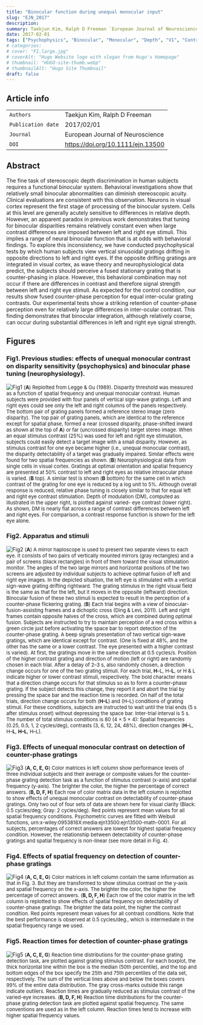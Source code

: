 ```yaml
---
title: "Binocular function during unequal monocular input"
slug: "EJN_2017"
description: 
summary: Taekjun Kim, Ralph D Freeman `European Journal of Neuroscience`
date: 2017-02-01
tags: ["Psychophysics", "Binocular", "Monocular", "Depth", "V1", "Contrast", "Perception", "Electrophysiology", "Vision", "Neuroscience"]
# categories: 
# cover: "F1.large.jpg"
# coverAlt: "Hugo Website logo with slogan from Hugo's Homepage"
# thumbnail: "HUGO-site-thumb.webp"
# thumbnailAlt: "Hugo Site Thumbnail"
draft: false
---
```




## Article info
|                    |                                   |
|--------------------|-----------------------------------|
| `Authors`          | Taekjun Kim, Ralph D Freeman      |
| `Publication date` | 2017/02/01                        |
| `Journal`          | European Journal of Neuroscience  |
| `DOI`              | https://doi.org/10.1111/ejn.13500 |

## Abstract
The fine task of stereoscopic depth discrimination in human subjects requires a functional binocular system. Behavioral investigations show that relatively small binocular abnormalities can diminish stereoscopic acuity. Clinical evaluations are consistent with this observation. Neurons in visual cortex represent the first stage of processing of the binocular system. Cells at this level are generally acutely sensitive to differences in relative depth. However, an apparent paradox in previous work demonstrates that tuning for binocular disparities remains relatively constant even when large contrast differences are imposed between left and right eye stimuli. This implies a range of neural binocular function that is at odds with behavioral findings. To explore this inconsistency, we have conducted psychophysical tests by which human subjects view vertical sinusoidal gratings drifting in opposite directions to left and right eyes. If the opposite drifting gratings are integrated in visual cortex, as wave theory and neurophysiological data predict, the subjects should perceive a fused stationary grating that is counter-phasing in place. However, this behavioral combination may not occur if there are differences in contrast and therefore signal strength between left and right eye stimuli. As expected for the control condition, our results show fused counter-phase perception for equal inter-ocular grating contrasts. Our experimental tests show a striking retention of counter-phase perception even for relatively large differences in inter-ocular contrast. This finding demonstrates that binocular integration, although relatively coarse, can occur during substantial differences in left and right eye signal strength. 

## Figures
### Fig1. Previous studies: effects of unequal monocular contrast on disparity sensitivity (psychophysics) and binocular phase tuning (neurophysiology).
![Fig1](Fig1.jpg)
<font size="2">
(**A**) Replotted from Legge & Gu (1989). Disparity threshold was measured as a function of spatial frequency and unequal monocular contrast. Human subjects were provided with four panels of vertical sign-wave gratings. Left and right eyes could see only the left and right columns of the panels respectively. The bottom pair of grating panels formed a reference stereo image (zero disparity). The top pair of grating panels, which are identical to the reference except for spatial phase, formed a near (crossed disparity, phase-shifted inward as shown at the top of **A**) or far (uncrossed disparity) target stereo image. When an equal stimulus contrast (25%) was used for left and right eye stimulation, subjects could easily detect a target image with a small disparity. However, as stimulus contrast for one eye became higher (i.e., unequal monocular contrast), the disparity detectability of a target was gradually impaired. Similar effects were found for two spatial frequencies as shown. (**B**) Neurophysiological data from single cells in visual cortex. Gratings at optimal orientation and spatial frequency are presented at 50% contrast to left and right eyes as relative intraocular phase is varied. (**B** top). A similar test is shown (**B** bottom) for the same cell in which contrast of the grating for one eye is reduced by a log unit to 5%. Although overall response is reduced, relative phase tuning is closely similar to that for equal left and right eye contrast stimulation. Depth of modulation (DM), computed as illustrated in the upper right, is plotted against varied- eye contrast (lower right). As shown, DM is nearly flat across a range of contrast differences between left and right eyes. For comparison, a contrast response function is shown for the left eye alone.
</font>

### Fig2. Apparatus and stimuli
![Fig2](Fig2.jpg)
<font size="2">
(**A**) A mirror haploscope is used to present two separate views to each eye. It consists of two pairs of vertically mounted mirrors (gray rectangles) and a pair of screens (black rectangles) in front of them toward the visual stimulation monitor. The angles of the two large mirrors and horizontal positions of the two screens are adjusted by individual subjects to achieve optimal fusion of left and right eye images. In the depicted situation, the left eye is stimulated with a vertical sign-wave grating drifting rightward. The grating stimulus in the right visual field is the same as that for the left, but it moves in the opposite (leftward) direction. Binocular fusion of these two stimuli is expected to result in the perception of a counter-phase flickering grating. (**B**) Each trial begins with a view of binocular-fusion-assisting frames and a dichoptic cross (Ding & Levi, 2011). Left and right frames contain opposite halves of the cross, which are combined during optimal fusion. Subjects are instructed to try to maintain perception of a red cross within a green circle just before activating the space bar to report detection of the counter-phase grating. A beep signals presentation of two vertical sign-wave gratings, which are identical except for contrast. (One is fixed at 48%, and the other has the same or a lower contrast. The eye presented with a higher contrast is varied). At first, the gratings move in the same direction at 0.5 cycles/s. Position of the higher contrast grating and direction of motion (left or right) are randomly chosen in each trial. After a delay of 2–3 s, also randomly chosen, a direction change occurs for one of the two grating stimuli. For each trial, **H**–L, H–**L**, or H & L indicate higher or lower contrast stimuli, respectively. The bold character means that a direction change occurs for that stimulus so as to form a counter-phase grating. If the subject detects this change, they report it and abort the trial by pressing the space bar and the reaction time is recorded. On half of the total trials, direction change occurs for both (**H–L**) and (H–L) conditions of grating stimuli. For these conditions, subjects are instructed to wait until the trial ends (5 s after stimulus onset) without depressing the space bar. Inter-trial interval is 5 s. The number of total stimulus conditions is 80 (4 × 5 × 4): Spatial frequencies (0.25, 0.5, 1, 2 cycles/deg), contrasts (3, 6, 12, 24, 48%), direction changes (**H**–L, H–**L**, **H–L**, H–L).
</font>

### Fig3. Effects of unequal monocular contrast on detection of counter-phase gratings
![Fig3](Fig3.jpg)
<font size="2">
(**A, C, E, G**) Color matrices in left column show performance levels of three individual subjects and their average or composite values for the counter-phase grating detection task as a function of stimulus contrast (x-axis) and spatial frequency (y-axis). The brighter the color, the higher the percentage of correct answers. (**B, D, F, H**) Each row of color matrix data in the left column is replotted to show effects of unequal monocular contrast on detectability of counter-phase gratings. Only two out of four sets of data are shown here for visual clarity (Black: 0.5 cycles/deg; Gray: 2 cycles/deg). Red points represent mean values for all spatial frequency conditions. Psychometric curves are fitted with Weibull functions, urn:x-wiley:0953816X:media:ejn13500:ejn13500-math-0001. For all subjects, percentages of correct answers are lowest for highest spatial frequency condition. However, the relationship between detectability of counter-phase gratings and spatial frequency is non-linear (see more detail in Fig. 4).
</font>

### Fig4. Effects of spatial frequency on detection of counter-phase gratings
![Fig4](Fig4.jpg)
<font size="2">
(**A, C, E, G**) Color matrices in left column contain the same information as that in Fig. 3. But they are transformed to show stimulus contrast on the y-axis and spatial frequency on the x-axis. The brighter the color, the higher the percentage of correct answers. (**B, D, F, H**) Each row of the color matrix in the left column is replotted to show effects of spatial frequency on detectability of counter-phase gratings. The brighter the data point, the higher the contrast condition. Red points represent mean values for all contrast conditions. Note that the best performance is observed at 0.5 cycles/deg., which is intermediate in the spatial frequency range we used.
</font>

### Fig5. Reaction times for detection of counter-phase gratings
![Fig5](Fig5.jpg)
<font size="2">
(**A, C, E, G**) Reaction time distributions for the counter-phase grating detection task, are plotted against grating stimulus contrast. For each boxplot, the thick horizontal line within the box is the median (50th percentile), and the top and bottom edges of the box specify the 25th and 75th percentiles of the data set, respectively. The sum of the vertical lines above and below the boxes covers 99% of the entire data distribution. The gray cross-marks outside this range indicate outliers. Reaction times are gradually reduced as stimulus contrast of the varied-eye increases. (**B, D, F, H**) Reaction time distributions for the counter-phase grating detection task are plotted against spatial frequency. The same conventions are used as in the left column. Reaction times tend to increase with higher spatial frequency values.
</font>
